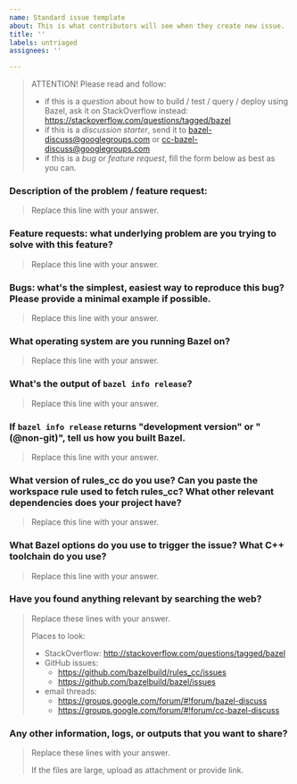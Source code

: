 ```yaml
---
name: Standard issue template
about: This is what contributors will see when they create new issue.
title: ''
labels: untriaged
assignees: ''

---
```


> ATTENTION! Please read and follow:
> - if this is a _question_ about how to build / test / query / deploy using Bazel, ask it on StackOverflow instead: https://stackoverflow.com/questions/tagged/bazel
> - if this is a _discussion starter_, send it to bazel-discuss@googlegroups.com or cc-bazel-discuss@googlegroups.com
> - if this is a _bug_ or _feature request_, fill the form below as best as you can.

### Description of the problem / feature request:

> Replace this line with your answer.

### Feature requests: what underlying problem are you trying to solve with this feature?

> Replace this line with your answer.

### Bugs: what's the simplest, easiest way to reproduce this bug? Please provide a minimal example if possible.

> Replace this line with your answer.

### What operating system are you running Bazel on?

> Replace this line with your answer.

### What's the output of `bazel info release`?

> Replace this line with your answer.

### If `bazel info release` returns "development version" or "(@non-git)", tell us how you built Bazel.

> Replace this line with your answer.

### What version of rules_cc do you use? Can you paste the workspace rule used to fetch rules_cc? What other relevant dependencies does your project have?

> Replace this line with your answer.

### What Bazel options do you use to trigger the issue? What C++ toolchain do you use?

> Replace this line with your answer.

###  Have you found anything relevant by searching the web?

> Replace these lines with your answer.
>
> Places to look:
> * StackOverflow: http://stackoverflow.com/questions/tagged/bazel
> * GitHub issues:
>   * https://github.com/bazelbuild/rules_cc/issues
>   * https://github.com/bazelbuild/bazel/issues
> * email threads:
>   * https://groups.google.com/forum/#!forum/bazel-discuss
>   * https://groups.google.com/forum/#!forum/cc-bazel-discuss

### Any other information, logs, or outputs that you want to share?

> Replace these lines with your answer.
>
> If the files are large, upload as attachment or provide link.
